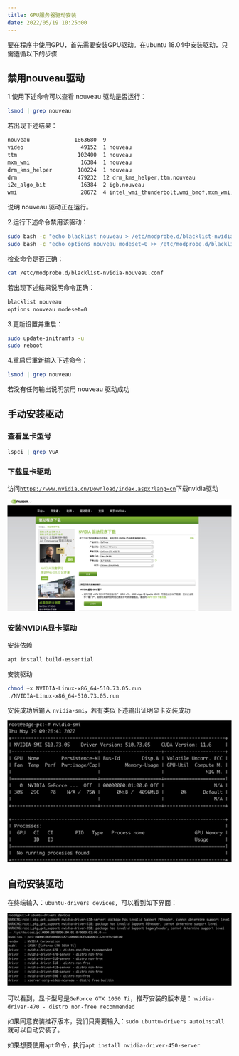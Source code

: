 ```yaml
---
title: GPU服务器驱动安装
date: 2022/05/19 10:25:00
---
```


要在程序中使用GPU，首先需要安装GPU驱动。在ubuntu 18.04中安装驱动，只需遵循以下的步骤

<!-- more -->

## 禁用nouveau驱动

1.使用下述命令可以查看 nouveau 驱动是否运行：

```Bash
lsmod | grep nouveau  
```

若出现下述结果：

```Bash
nouveau              1863680  9  
video                  49152  1 nouveau  
ttm                   102400  1 nouveau  
mxm_wmi                16384  1 nouveau  
drm_kms_helper        180224  1 nouveau  
drm                   479232  12 drm_kms_helper,ttm,nouveau  
i2c_algo_bit           16384  2 igb,nouveau  
wmi                    28672  4 intel_wmi_thunderbolt,wmi_bmof,mxm_wmi,nouveau  
```

说明 nouveau 驱动正在运行。

2.运行下述命令禁用该驱动：

```Bash
sudo bash -c "echo blacklist nouveau > /etc/modprobe.d/blacklist-nvidia-nouveau.conf"  
sudo bash -c "echo options nouveau modeset=0 >> /etc/modprobe.d/blacklist-nvidia-nouveau.conf"  
```

检查命令是否正确：

```Bash
cat /etc/modprobe.d/blacklist-nvidia-nouveau.conf  
```

若出现下述结果说明命令正确：

```Bash
blacklist nouveau  
options nouveau modeset=0  
```

3.更新设置并重启：

```Bash
sudo update-initramfs -u  
sudo reboot  
```

4.重启后重新输入下述命令：

```Bash
lsmod | grep nouveau  
```

若没有任何输出说明禁用 nouveau 驱动成功

## 手动安装驱动

### 查看显卡型号

```Bash
lspci | grep VGA
```

### 下载显卡驱动

访问[`https://www.nvidia.cn/Download/index.aspx?lang=cn`](https://www.nvidia.cn/Download/index.aspx?lang=cn)下载nvidia驱动

![GPU驱动](media/GPU%E9%A9%B1%E5%8A%A8.png)

### 安装NVIDIA显卡驱动

安装依赖

```Bash
apt install build-essential
```

安装驱动

```Bash
chmod +x NVIDIA-Linux-x86_64-510.73.05.run
./NVIDIA-Linux-x86_64-510.73.05.run
```

安装成功后输入 `nvidia-smi`，若有类似下述输出证明显卡安装成功

![nvidia-smi](media/nvidia-smi.png)

## 自动安装驱动

在终端输入：`ubuntu-drivers devices`，可以看到如下界面：

![ubuntu-drivers](media/ubuntu-drivers.png)

可以看到，显卡型号是`GeForce GTX 1050 Ti`，推荐安装的版本是：`nvidia-driver-470 - distro non-free recommended`

如果同意安装推荐版本，我们只需要输入：`sudo ubuntu-drivers autoinstall` 就可以自动安装了。

如果想要使用`apt`命令，执行`apt install nvidia-driver-450-server`